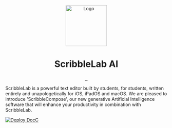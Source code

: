 <p align="center">
  <img src="https://github.com/ScribbleLabApp/ScribbleLabCLI/assets/129311622/d35ec042-0f65-4b7e-9f77-587575cfd495" alt="Logo" height="128">
  <h1 align="center">ScribbleLab AI</h1>
</p>

<p align="center">
  <a aria-label="Follow ScribbleLab on Github" href="https://github.com/ScribbleLabApp" target="_blank">
    <img alt="" src="https://img.shields.io/badge/Follow%20@ScribbleLabApp-black.svg?style=for-the-badge&logo=Github">
  </a>
  <a aria-label="Read the Documentation" href="scribblelabapp.github.io/docs/" target="_blank">
    <img alt="" src="https://img.shields.io/badge/Documentation-black.svg?style=for-the-badge&logo=readthedocs&logoColor=blue">
  </a>
  <a aria-label="Join the community on Discord (Soon)" href="" target="_blank">
    <img alt="" src="https://img.shields.io/badge/Join%20the%20community%20(Soon)-black.svg?style=for-the-badge&logo=Discord">
  </a>
</p>

ScribbleLab is a powerful text editor built by students, for students, written entirely and unapologetically for iOS, iPadOS and macOS. 
We are pleased to introduce 'ScribbleCompose', our new generative Artificial Intelligence software that will enhance your productivity in combination with ScribbleLab.

[![Deploy DocC](https://github.com/ScribbleLabApp/ScribbleLab-AI/actions/workflows/CI-deploy-docc.yml/badge.svg)](https://github.com/ScribbleLabApp/ScribbleLab-AI/actions/workflows/CI-deploy-docc.yml)
